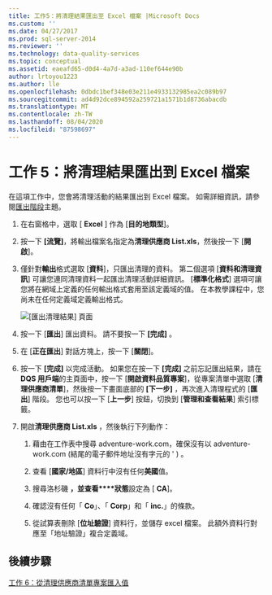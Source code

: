 ```yaml
---
title: 工作5：將清理結果匯出至 Excel 檔案 |Microsoft Docs
ms.custom: ''
ms.date: 04/27/2017
ms.prod: sql-server-2014
ms.reviewer: ''
ms.technology: data-quality-services
ms.topic: conceptual
ms.assetid: eaeafd65-d0d4-4a7d-a3ad-110ef644e90b
author: lrtoyou1223
ms.author: lle
ms.openlocfilehash: 0dbdc1bef348e03e211e4933132985ea2c089b97
ms.sourcegitcommit: ad4d92dce894592a259721a1571b1d8736abacdb
ms.translationtype: MT
ms.contentlocale: zh-TW
ms.lasthandoff: 08/04/2020
ms.locfileid: "87598697"
---
```

# <a name="task-5-exporting-cleansing-results-to-an-excel-file"></a>工作 5：將清理結果匯出到 Excel 檔案
  在這項工作中，您會將清理活動的結果匯出到 Excel 檔案。 如需詳細資訊，請參閱[匯出階段](https://msdn.microsoft.com/library/hh213061.aspx#Export)主題。  
  
1.  在右窗格中，選取 [ **Excel** ] 作為 [**目的地類型**]。  
  
2.  按一下 **[流覽]**，將輸出檔案名指定為**清理供應商 List.xls**，然後按一下 [**開啟**]。  
  
3.  僅針對**輸出**格式選取 [**資料**]，只匯出清理的資料。 第二個選項 [**資料和清理資訊**] 可讓您連同清理資料一起匯出清理活動詳細資訊。 [**標準化格式**] 選項可讓您將在網域上定義的任何輸出格式套用至該定義域的值。 在本教學課程中，您尚未在任何定義域定義輸出格式。  
  
     ![[匯出清理結果] 頁面](../../2014/tutorials/media/et-exportingcleansingresultstoanexcelfile.jpg "[匯出清理結果] 頁面")  
  
4.  按一下 [**匯出**] 匯出資料。 請不要按一下 **[完成]** 。  
  
5.  在 [**正在匯出**] 對話方塊上，按一下 [**關閉**]。  
  
6.  按一下 **[完成]** 以完成活動。 如果您在按一下 **[完成]** 之前忘記匯出結果，請在**DQS 用戶端**的主頁面中，按一下 [**開啟資料品質專案**]，從專案清單中選取 [**清理供應商清單**]，然後按一下畫面底部的 **[下一步]** ，再次進入清理程式的 [**匯出**] 階段。 您也可以按一下 [**上一步**] 按鈕，切換到 [**管理和查看結果**] 索引標籤。  
  
7.  開啟**清理供應商 List.xls** ，然後執行下列動作：  
  
    1.  藉由在工作表中搜尋 adventure-work.com，確保沒有以 adventure-work.com (結尾的電子郵件地址沒有字元的 ' ) 。  
  
    2.  查看 [**國家/地區**] 資料行中沒有任何**美國**值。  
  
    3.  搜尋洛杉磯 **，並查看****狀態**設定為 [ **CA**]。  
  
    4.  確認沒有任何「 **Co**」、「 **Corp**」和「 **inc.**」的條款。  
  
    5.  從試算表刪除 [**位址驗證**] 資料行，並儲存 excel 檔案。 此額外資料行對應至「地址驗證」複合定義域。  
  
## <a name="next-step"></a>後續步驟  
 [工作 6：從清理供應商清單專案匯入值](../../2014/tutorials/task-6-importing-values-from-the-cleanse-supplier-list-project.md)  
  
  
